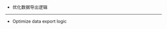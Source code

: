 - 优化数据导出逻辑

------------------------------------------------------------------------------------------

- Optimize data export logic